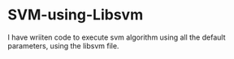 # SVM-using-Libsvm
I have wriiten code to execute svm algorithm using all the default parameters, using the libsvm file.
